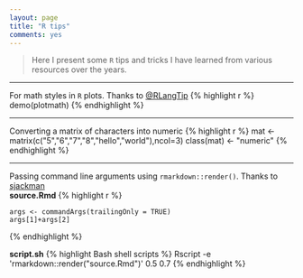 ```yaml
---
layout: page
title: "R tips"
comments: yes
---
```


> Here I present some `R` tips and tricks I have learned from various resources over the years.

***

For math styles in `R` plots. Thanks to [@RLangTip](https://twitter.com/RLangTip)
{% highlight r %}
demo(plotmath)
{% endhighlight %}

***

Converting a matrix of characters into numeric
{% highlight r %}
mat <- matrix(c("5","6","7","8","hello","world"),ncol=3)
class(mat) <- "numeric"
{% endhighlight %}

***

Passing command line arguments using `rmarkdown::render()`. Thanks to [sjackman](https://github.com/rstudio/rmarkdown/issues/319)  
**source.Rmd**
{% highlight r %}
```{r}
args <- commandArgs(trailingOnly = TRUE)
args[1]+args[2]
```
{% endhighlight %}

**script.sh**
{% highlight Bash shell scripts %}
Rscript -e 'rmarkdown::render("source.Rmd")' 0.5 0.7
{% endhighlight %}
